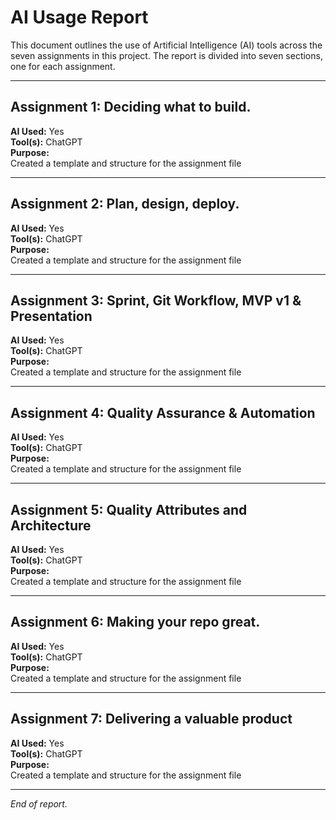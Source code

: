 # AI Usage Report

This document outlines the use of Artificial Intelligence (AI) tools across the seven assignments in this project. The report is divided into seven sections, one for each assignment.

---

## Assignment 1: Deciding what to build.

**AI Used:** Yes  
**Tool(s):** ChatGPT  
**Purpose:**  
Created a template and structure for the assignment file

---

## Assignment 2: Plan, design, deploy.

**AI Used:** Yes  
**Tool(s):** ChatGPT  
**Purpose:**  
Created a template and structure for the assignment file

---

## Assignment 3: Sprint, Git Workflow, MVP v1 & Presentation

**AI Used:** Yes  
**Tool(s):** ChatGPT  
**Purpose:**  
Created a template and structure for the assignment file


---

## Assignment 4: Quality Assurance & Automation

**AI Used:** Yes  
**Tool(s):** ChatGPT  
**Purpose:**  
Created a template and structure for the assignment file

---

## Assignment 5: Quality Attributes and Architecture

**AI Used:** Yes  
**Tool(s):** ChatGPT  
**Purpose:**  
Created a template and structure for the assignment file


---

## Assignment 6: Making your repo great.

**AI Used:** Yes  
**Tool(s):** ChatGPT  
**Purpose:**  
Created a template and structure for the assignment file

---

## Assignment 7: Delivering a valuable product

**AI Used:** Yes  
**Tool(s):** ChatGPT  
**Purpose:**  
Created a template and structure for the assignment file

---

*End of report.*
